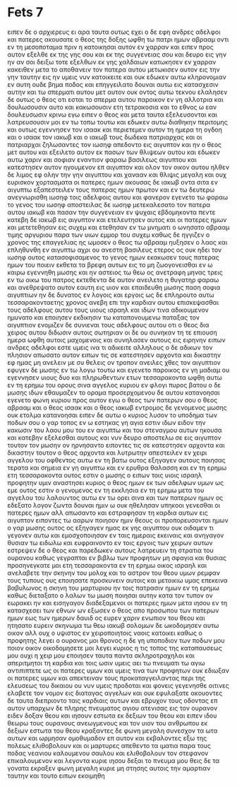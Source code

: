 # Fets 7
ειπεν δε ο αρχιερευς ει αρα ταυτα ουτως εχει
ο δε εφη ανδρες αδελφοι και πατερες ακουσατε ο θεος της δοξης ωφθη τω πατρι ημων αβρααμ οντι εν τη μεσοποταμια πριν η κατοικησαι αυτον εν χαρραν 
και ειπεν προς αυτον εξελθε εκ της γης σου και εκ της συγγενειας σου και δευρο εις γην ην αν σοι δειξω
τοτε εξελθων εκ γης χαλδαιων κατωκησεν εν χαρραν κακειθεν μετα το αποθανειν τον πατερα αυτου μετωκισεν αυτον εις την γην ταυτην εις ην υμεις νυν κατοικειτε
και ουκ εδωκεν αυτω κληρονομιαν εν αυτη ουδε βημα ποδος και επηγγειλατο δουναι αυτω εις κατασχεσιν αυτην και τω σπερματι αυτου μετ αυτον ουκ οντος αυτω τεκνου
ελαλησεν δε ουτως ο θεος οτι εσται το σπερμα αυτου παροικον εν γη αλλοτρια και δουλωσουσιν αυτο και κακωσουσιν ετη τετρακοσια
και το εθνος ω εαν δουλευσωσιν κρινω εγω ειπεν ο θεος και μετα ταυτα εξελευσονται και λατρευσουσιν μοι εν τω τοπω τουτω
και εδωκεν αυτω διαθηκην περιτομης και ουτως εγεννησεν τον ισαακ και περιετεμεν αυτον τη ημερα τη ογδοη και ο ισαακ τον ιακωβ και ο ιακωβ τους δωδεκα πατριαρχας
και οι πατριαρχαι ζηλωσαντες τον ιωσηφ απεδοντο εις αιγυπτον και ην ο θεος μετ αυτου
και εξειλετο αυτον εκ πασων των θλιψεων αυτου και εδωκεν αυτω χαριν και σοφιαν εναντιον φαραω βασιλεως αιγυπτου και κατεστησεν αυτον ηγουμενον επ αιγυπτον και ολον τον οικον αυτου
ηλθεν δε λιμος εφ ολην την γην αιγυπτου και χανααν και θλιψις μεγαλη και ουχ ευρισκον χορτασματα οι πατερες ημων
ακουσας δε ιακωβ οντα σιτα εν αιγυπτω εξαπεστειλεν τους πατερας ημων πρωτον
και εν τω δευτερω ανεγνωρισθη ιωσηφ τοις αδελφοις αυτου και φανερον εγενετο τω φαραω το γενος του ιωσηφ
αποστειλας δε ιωσηφ μετεκαλεσατο τον πατερα αυτου ιακωβ και πασαν την συγγενειαν εν ψυχαις εβδομηκοντα πεντε
κατεβη δε ιακωβ εις αιγυπτον και ετελευτησεν αυτος και οι πατερες ημων 
και μετετεθησαν εις συχεμ και ετεθησαν εν τω μνηματι ο ωνησατο αβρααμ τιμης αργυριου παρα των υιων εμμορ του συχεμ
καθως δε ηγγιζεν ο χρονος της επαγγελιας ης ωμοσεν ο θεος τω αβρααμ ηυξησεν ο λαος και επληθυνθη εν αιγυπτω
αχρι ου ανεστη βασιλευς ετερος ος ουκ ηδει τον ιωσηφ
ουτος κατασοφισαμενος το γενος ημων εκακωσεν τους πατερας ημων του ποιειν εκθετα τα βρεφη αυτων εις το μη ζωογονεισθαι
εν ω καιρω εγεννηθη μωσης και ην αστειος τω θεω ος ανετραφη μηνας τρεις εν τω οικω του πατρος
εκτεθεντα δε αυτον ανειλετο η θυγατηρ φαραω και ανεθρεψατο αυτον εαυτη εις υιον
και επαιδευθη μωσης παση σοφια αιγυπτιων ην δε δυνατος εν λογοις και εργοις
ως δε επληρουτο αυτω τεσσαρακονταετης χρονος ανεβη επι την καρδιαν αυτου επισκεψασθαι τους αδελφους αυτου τους υιους ισραηλ
και ιδων τινα αδικουμενον ημυνατο και εποιησεν εκδικησιν τω καταπονουμενω παταξας τον αιγυπτιον
ενομιζεν δε συνιεναι τους αδελφους αυτου οτι ο θεος δια χειρος αυτου διδωσιν αυτοις σωτηριαν οι δε ου συνηκαν
τη τε επιουση ημερα ωφθη αυτοις μαχομενοις και συνηλασεν αυτους εις ειρηνην ειπων ανδρες αδελφοι εστε υμεις ινα τι αδικειτε αλληλους
ο δε αδικων τον πλησιον απωσατο αυτον ειπων τις σε κατεστησεν αρχοντα και δικαστην εφ ημας
μη ανελειν με συ θελεις ον τροπον ανειλες χθες τον αιγυπτιον
εφυγεν δε μωσης εν τω λογω τουτω και εγενετο παροικος εν γη μαδιαμ ου εγεννησεν υιους δυο
και πληρωθεντων ετων τεσσαρακοντα ωφθη αυτω εν τη ερημω του ορους σινα αγγελος κυριου εν φλογι πυρος βατου
ο δε μωσης ιδων εθαυμαζεν το οραμα προσερχομενου δε αυτου κατανοησαι εγενετο φωνη κυριου προς αυτον
εγω ο θεος των πατερων σου ο θεος αβρααμ και ο θεος ισαακ και ο θεος ιακωβ εντρομος δε γενομενος μωσης ουκ ετολμα κατανοησαι
ειπεν δε αυτω ο κυριος λυσον το υποδημα των ποδων σου ο γαρ τοπος εν ω εστηκας γη αγια εστιν
ιδων ειδον την κακωσιν του λαου μου του εν αιγυπτω και του στεναγμου αυτων ηκουσα και κατεβην εξελεσθαι αυτους και νυν δευρο αποστελω σε εις αιγυπτον
τουτον τον μωσην ον ηρνησαντο ειποντες τις σε κατεστησεν αρχοντα και δικαστην τουτον ο θεος αρχοντα και λυτρωτην απεστειλεν εν χειρι αγγελου του οφθεντος αυτω εν τη βατω
ουτος εξηγαγεν αυτους ποιησας τερατα και σημεια εν γη αιγυπτω και εν ερυθρα θαλασση και εν τη ερημω ετη τεσσαρακοντα
ουτος εστιν ο μωσης ο ειπων τοις υιοις ισραηλ προφητην υμιν αναστησει κυριος ο θεος ημων εκ των αδελφων υμων ως εμε
ουτος εστιν ο γενομενος εν τη εκκλησια εν τη ερημω μετα του αγγελου του λαλουντος αυτω εν τω ορει σινα και των πατερων ημων ος εδεξατο λογον ζωντα δουναι ημιν
ω ουκ ηθελησαν υπηκοοι γενεσθαι οι πατερες ημων αλλ απωσαντο και εστραφησαν τη καρδια αυτων εις αιγυπτον
ειποντες τω ααρων ποιησον ημιν θεους οι προπορευσονται ημων ο γαρ μωσης ουτος ος εξηγαγεν ημας εκ γης αιγυπτου ουκ οιδαμεν τι γεγονεν αυτω
και εμοσχοποιησαν εν ταις ημεραις εκειναις και ανηγαγον θυσιαν τω ειδωλω και ευφραινοντο εν τοις εργοις των χειρων αυτων
εστρεψεν δε ο θεος και παρεδωκεν αυτους λατρευειν τη στρατια του ουρανου καθως γεγραπται εν βιβλω των προφητων μη σφαγια και θυσιας προσηνεγκατε μοι ετη τεσσαρακοντα εν τη ερημω οικος ισραηλ
και ανελαβετε την σκηνην του μολοχ και το αστρον του θεου υμων ρεμφαν τους τυπους ους εποιησατε προσκυνειν αυτοις και μετοικιω υμας επεκεινα βαβυλωνος
η σκηνη του μαρτυριου ην τοις πατρασιν ημων εν τη ερημω καθως διεταξατο ο λαλων τω μωση ποιησαι αυτην κατα τον τυπον ον εωρακει
ην και εισηγαγον διαδεξαμενοι οι πατερες ημων μετα ιησου εν τη κατασχεσει των εθνων ων εξωσεν ο θεος απο προσωπου των πατερων ημων εως των ημερων δαυιδ
ος ευρεν χαριν ενωπιον του θεου και ητησατο ευρειν σκηνωμα τω θεω ιακωβ 
σολομων δε ωκοδομησεν αυτω οικον
αλλ ουχ ο υψιστος εν χειροποιητοις ναοις κατοικει καθως ο προφητης λεγει 
ο ουρανος μοι θρονος η δε γη υποποδιον των ποδων μου ποιον οικον οικοδομησετε μοι λεγει κυριος η τις τοπος της καταπαυσεως μου
ουχι η χειρ μου εποιησεν ταυτα παντα
σκληροτραχηλοι και απεριτμητοι τη καρδια και τοις ωσιν υμεις αει τω πνευματι τω αγιω αντιπιπτετε ως οι πατερες υμων και υμεις
τινα των προφητων ουκ εδιωξαν οι πατερες υμων και απεκτειναν τους προκαταγγειλαντας περι της ελευσεως του δικαιου ου νυν υμεις προδοται και φονεις γεγενησθε
οιτινες ελαβετε τον νομον εις διαταγας αγγελων και ουκ εφυλαξατε 
ακουοντες δε ταυτα διεπριοντο ταις καρδιαις αυτων και εβρυχον τους οδοντας επ αυτον
υπαρχων δε πληρης πνευματος αγιου ατενισας εις τον ουρανον ειδεν δοξαν θεου και ιησουν εστωτα εκ δεξιων του θεου
και ειπεν ιδου θεωρω τους ουρανους ανεωγμενους και τον υιον του ανθρωπου εκ δεξιων εστωτα του θεου
κραξαντες δε φωνη μεγαλη συνεσχον τα ωτα αυτων και ωρμησαν ομοθυμαδον επ αυτον
και εκβαλοντες εξω της πολεως ελιθοβολουν και οι μαρτυρες απεθεντο τα ιματια παρα τους ποδας νεανιου καλουμενου σαυλου
και ελιθοβολουν τον στεφανον επικαλουμενον και λεγοντα κυριε ιησου δεξαι το πνευμα μου
θεις δε τα γονατα εκραξεν φωνη μεγαλη κυριε μη στησης αυτοις την αμαρτιαν ταυτην και τουτο ειπων εκοιμηθη
